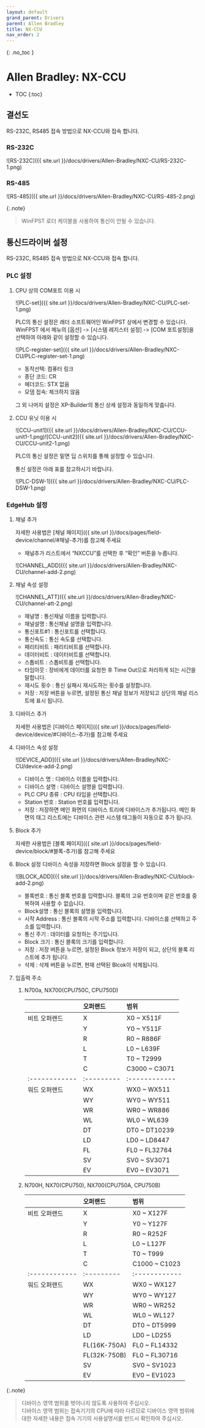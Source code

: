 ```yaml
---
layout: default
grand_parent: Drivers
parent: Allen Bradley
title: NX-CCU
nav_order: 2
---
```


{: .no_toc }
# Allen Bradley: NX-CCU
- TOC
{:toc}

## 결선도
RS-232C, RS485 접속 방법으로 NX-CCU와 접속 합니다.
### RS-232C
 
 ![RS-232C]({{ site.url }}/docs/drivers/Allen-Bradley/NXC-CU/RS-232C-1.png)

### RS-485

 ![RS-485]({{ site.url }}/docs/drivers/Allen-Bradley/NXC-CU/RS-485-2.png)

 {:.note}
>WinFPST 로더 케이블을 사용하여 통신이 안될 수 있습니다. 

## 통신드라이버 설정
RS-232C, RS485 접속 방법으로 NX-CCU와 접속 합니다.

### PLC 설정
1. CPU 상의 COM포트 이용 시

    ![PLC-set]({{ site.url }}/docs/drivers/Allen-Bradley/NXC-CU/PLC-set-1.png)

    PLC의 통신 설정은 래더 소프트웨어인 WinFPST 상에서 변경할 수 있습니다.   
    WinFPST 에서 메뉴의 [옵션] -> [시스템 레지스터 설정] -> [COM 포트설정]을 선택하여 아래와 같이 설정할 수 있습니다.

    ![PLC-register-set]({{ site.url }}/docs/drivers/Allen-Bradley/NXC-CU/PLC-register-set-1.png)

    - 동작선택: 컴퓨터 링크
    - 종단 코드: CR
    - 헤더코드: STX 없음
    - 모뎀 접속: 체크하지 않음

    그 외 나머지 설정은 XP-Builder의 통신 상세 설정과 동일하게 맞춥니다.

2. CCU 유닛 이용 시
 
    ![CCU-unit1]({{ site.url }}/docs/drivers/Allen-Bradley/NXC-CU/CCU-unit1-1.png)![CCU-unit2]({{ site.url }}/docs/drivers/Allen-Bradley/NXC-CU/CCU-unit2-1.png)

    PLC의 통신 설정은 밑면 딥 스위치를 통해 설정할 수 있습니다. 

    통신 설정은 아래 표를 참고하시기 바랍니다.

    ![PLC-DSW-1]({{ site.url }}/docs/drivers/Allen-Bradley/NXC-CU/PLC-DSW-1.png)

### EdgeHub 설정
1. 채널 추가
    
    자세한 사용법은 [채널 페이지]({{ site.url }}/docs/pages/field-device/channel/#채널-추가)를 참고해 주세요


    - 채널추가 리스트에서 “NXCCU”를 선택한 후 “확인” 버튼을 누릅니다. 

    ![CHANNEL_ADD]({{ site.url }}/docs/drivers/Allen-Bradley/NXC-CU/channel-add-2.png)

2. 채널 속성 설정
  
    ![CHANNEL_ATT]({{ site.url }}/docs/drivers/Allen-Bradley/NXC-CU/channel-att-2.png)

    - 채널명 : 통신채널 이름을 입력합니다. 
    - 채널설명 : 통신채널 설명을 입력합니다.
    - 통신포트#1 : 통신포트를 선택합니다.
    - 통신속도 : 통신 속도를 선택합니다.
    - 패리티비트 : 패리티비트를 선택합니다.
    - 데이터비트 : 데이터비트를 선택합니다.
    - 스톱비트 : 스톱비트를 선택합니다.
    - 타임아웃 : 장비에게 데이터를 요청한 후 Time Out으로 처리하게 되는 시간을 말합니다. 
    - 재시도 횟수 : 통신 실패시 재시도하는 횟수를 설정합니다.
    - 저장 : 저장 버튼을 누르면, 설정된 통신 채널 정보가 저장되고 상단의 채널 리스트에 표시 됩니다.

3. 디바이스 추가 
  
    자세한 사용법은 [디바이스 페이지]({{ site.url }}/docs/pages/field-device/device/#디바이스-추가)를 참고해 주세요


4. 디바이스 속성 설정

     ![DEVICE_ADD]({{ site.url }}/docs/drivers/Allen-Bradley/NXC-CU/device-add-2.png)
     
    - 디바이스 명 : 디바이스 이름을 입력합니다.
    - 디바이스 설명 : 디바이스 설명을 입력합니다.
    - PLC CPU 종류 : CPU 타입을 선택합니다.
    - Station 번호 : Station 번호를 입력합니다.
    - 저장 : 저장하면 메인 화면의 디바이스 트리에 디바이스가 추가됩니다. 메인 화면의 태그 리스트에는 디바이스 관련 시스템 태그들이 자동으로 추가 됩니다.

5. Block 추가
   
    자세한 사용법은 [블록 페이지]({{ site.url }}/docs/pages/field-device/block/#블록-추가)를 참고해 주세요

6. Block 설정
    디바이스 속성을 저장하면 Block 설정을 할 수 있습니다. 

    ![BLOCK_ADD]({{ site.url }}/docs/drivers/Allen-Bradley/NXC-CU/block-add-2.png)

    - 블록번호 : 통신 블록 번호를 입력합니다. 블록의 고유 번호이며 같은 번호를 중복하여 사용할 수 없습니다.
    - Block설명 : 통신 블록의 설명을 입력합니다.
    - 시작 Address : 통신 블록의 시작 주소를 입력합니다. 디바이스를 선택하고 주소를 입력합니다.
    - 통신 주기 : 데이터를 요청하는 주기입니다.
    - Block 크기 : 통신 블록의 크기를 입력합니다.
    - 저장 : 저장 버튼을 누르면, 설정된 Block 정보가 저장이 되고, 상단의 블록 리스트에 추가 됩니다.
    - 삭제 : 삭제 버튼을 누르면, 현재 선택된 Blcok이 삭제됩니다.

7. 입출력 주소
    1.	N700a, NX700(CPU750C, CPU750D)  
     
        | 	          |오퍼랜드	  |범위         |
        |:------------|:---------|:------------|
        |비트 오퍼랜드 |  X	      |X0 ~ X511F   |
        |             |  Y       |	Y0 ~ Y511F |
        |             |  R	     |  R0 ~ R886F |
        |             |  L       |	L0 ~ L639F |
        |             |  T	     |T0 ~ T2999   |
        |             |  C	     |C3000 ~ C3071|
        |:------------|:---------|:------------|
        |워드 오퍼랜드 | WX       |WX0 ~ WX511  |
        |             |	WY	     |WY0 ~ WY511  |
        |             |WR	     |WR0 ~ WR886  |
        |             |WL	     |WL0 ~ WL639  |
        |             | DT	     |DT0 ~ DT10239|
	    |             | LD	     |LD0 ~ LD8447 |
	    |             | FL	     |FL0 ~ FL32764|
	    |             | SV	     |SV0 ~ SV3071 |
	    |             |EV	     |EV0 ~ EV3071 |
         
    2. N700H, NX70(CPU750), NX700(CPU750A, CPU750B)

        |	          |오퍼랜드	  |범위         |
        |:------------|:---------|:------------|
        |비트 오퍼랜드 |  X	      |X0 ~ X127F   |
        |             |  Y       |	Y0 ~ Y127F |
        |             |  R	     |  R0 ~ R252F |
        |             |  L       |	L0 ~ L127F |
        |             |  T	     |T0 ~ T999   |
        |             |  C	     |C1000 ~ C1023|
        |:------------|:---------|:------------|
        |워드 오퍼랜드 | WX           |WX0 ~ WX127  |
        |             |	WY	         |WY0 ~ WY127  |
        |             |WR	         |WR0 ~ WR252  |
        |             |WL	         |WL0 ~ WL127  |
        |             | DT	         |DT0 ~ DT5999|
	    |             | LD	         |LD0 ~ LD255 |
	    |             | FL(16K-750A) |FL0 ~ FL14332|
	    |             | FL(32K-750B) |FL0 ~ FL30716 |
	    |             |SV	         |SV0 ~ SV1023 |
        |             |EV            |EV0 ~ EV1023   |


{:.note}
> 디바이스 영역 범위를 벗어나지 않도록 사용하여 주십시오.   
> 디바이스 영역 범위는 접속기기의 CPU에 따라 다르므로 디바이스 영역 범위에 대한 자세한 내용은 접속 기기의 사용설명서를 반드시 확인하여 주십시오.





